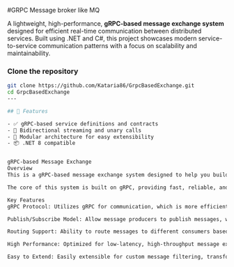 #GRPC Message broker like MQ

A lightweight, high-performance, **gRPC-based message exchange system** designed for efficient real-time communication between distributed services. Built using .NET and C#, this project showcases modern service-to-service communication patterns with a focus on scalability and maintainability.

### Clone the repository

```bash
git clone https://github.com/Kataria86/GrpcBasedExchange.git
cd GrpcBasedExchange
---

## 🚀 Features

- ✅ gRPC-based service definitions and contracts
- 🔄 Bidirectional streaming and unary calls
- 🧩 Modular architecture for easy extensibility
- 📦 .NET 8 compatible


gRPC-based Message Exchange
Overview
This is a gRPC-based message exchange system designed to help you build scalable, efficient, and distributed message queues for your applications, similar to RabbitMQ, but leveraging the gRPC protocol for communication. This exchange allows message producers and consumers to communicate with low-latency, bidirectional communication channels via gRPC. It is ideal for microservices, event-driven architectures, and distributed systems.

The core of this system is built on gRPC, providing fast, reliable, and language-agnostic message exchanges. It supports topics, queues, and routing to facilitate advanced messaging patterns.

Key Features
gRPC Protocol: Utilizes gRPC for communication, which is more efficient and provides better performance over traditional HTTP-based messaging systems.

Publish/Subscribe Model: Allow message producers to publish messages, which can be consumed by multiple consumers (subscribers).

Routing Support: Ability to route messages to different consumers based on topic/queue configurations.

High Performance: Optimized for low-latency, high-throughput message exchange.

Easy to Extend: Easily extensible for custom message filtering, transformations, or advanced features like dead-letter queues.

